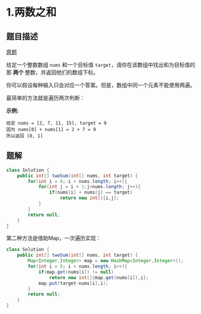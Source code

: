 # 1.两数之和

## 题目描述

[原题](https://leetcode-cn.com/problems/two-sum/)

给定一个整数数组 `nums` 和一个目标值 `target`，请你在该数组中找出和为目标值的那 **两个** 整数，并返回他们的数组下标。

你可以假设每种输入只会对应一个答案。但是，数组中同一个元素不能使用两遍。

最简单的方法就是遍历两次判断：

**示例:**



```text
给定 nums = [2, 7, 11, 15], target = 9
因为 nums[0] + nums[1] = 2 + 7 = 9
所以返回 [0, 1]
```

## 题解

```java
class Solution {
    public int[] twoSum(int[] nums, int target) {
        for(int i = 0; i < nums.length; i++){
            for(int j = i + 1;j<nums.length; j++){
                if(nums[i] + nums[j] == target)
                    return new int[]{i,j};
            }
        }
        return null;
    }
}
```

第二种方法是借助Map，一次遍历实现：

```java
class Solution {
    public int[] twoSum(int[] nums, int target) {
        Map<Integer,Integer> map = new HashMap<Integer,Integer>();
        for(int i = 0; i < nums.length; i++){
            if(map.get(nums[i]) != null)
                return new int[]{map.get(nums[i]),i};
            map.put(target-nums[i],i);
        }
        return null;
    }
}
```

